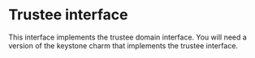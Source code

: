 # Trustee interface

This interface implements the trustee domain interface. You will need a version of the keystone charm that implements the trustee interface.